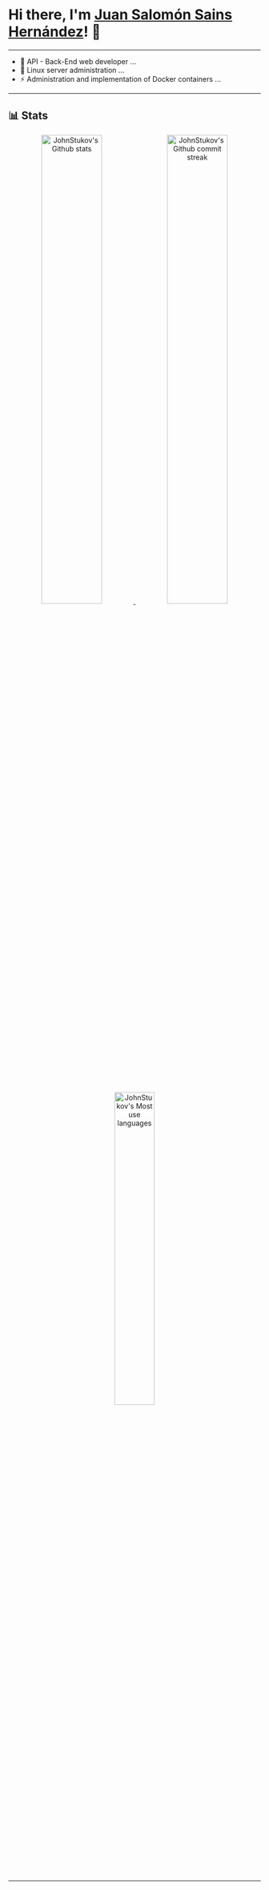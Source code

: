 # Hi there, I'm **[Juan Salomón Sains Hernández]()**! 👋

---

- 🔭 API - Back-End web developer ...
- 🌱 Linux server administration ...
- ⚡ Administration and implementation of Docker containers ...

---

## **📊 Stats**

<div align="center" style="text-align:center">
    <a href="#">
        <img width="49%"  src="https://github-readme-stats.vercel.app/api?username=JohnStukov&show_icons=true&theme=monokai&count_private=true"
            alt="JohnStukov's Github stats">
    </a>
    <a href="#">
        <img width="49%"  src="https://github-readme-streak-stats.herokuapp.com/?user=JohnStukov&theme=monokai"
            alt="JohnStukov's Github commit streak">
    </a>
    <a href="#">
        <img width="40%" src="https://github-readme-stats.vercel.app/api/top-langs/?username=JohnStukov&theme=monokai"
            alt="JohnStukov's Most use languages">
    </a>
</div>

---

